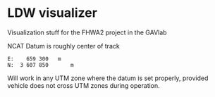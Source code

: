 LDW visualizer
==============

Visualization stuff for the FHWA2 project in the GAVlab

NCAT Datum is roughly center of track
	
	E: 	  659 300  	m
	N: 	3 607 850   	m

Will work in any UTM zone where the datum is set properly, provided vehicle does not cross UTM zones during operation.